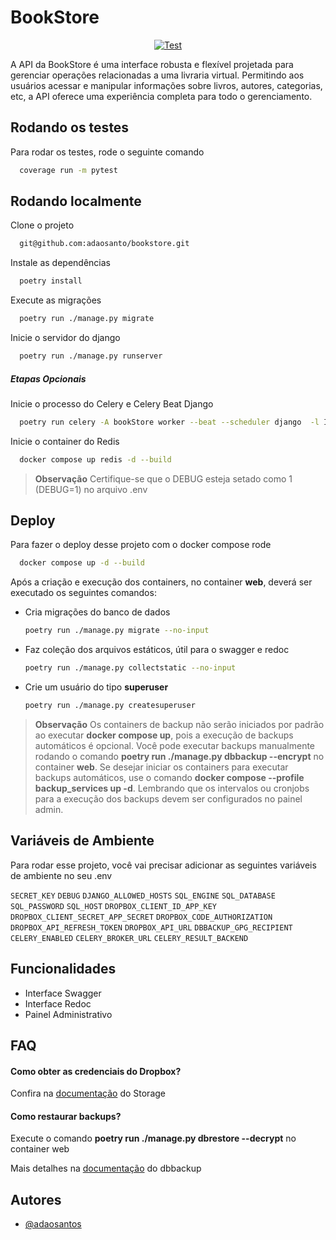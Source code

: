 
# BookStore
<p align="center">
<a href="https://github.com/adaosanto/bookstore/actions" target="_blank">
    <img src="https://github.com/adaosanto/bookstore/workflows/Pipeline/badge.svg" alt="Test">
</a>
</p>

A API da BookStore é uma interface robusta e flexível projetada para gerenciar operações relacionadas a uma livraria virtual. Permitindo aos usuários acessar e manipular informações sobre livros, autores, categorias, etc, a API oferece uma experiência completa para todo o gerenciamento.

## Rodando os testes

Para rodar os testes, rode o seguinte comando

```bash
  coverage run -m pytest
```


## Rodando localmente

Clone o projeto

```bash
  git@github.com:adaosanto/bookstore.git
```

Instale as dependências

```bash
  poetry install
```

Execute as migrações

```bash
  poetry run ./manage.py migrate
```

Inicie o servidor do django

```bash
  poetry run ./manage.py runserver
```

##### Etapas Opcionais 

Inicie o processo do Celery e Celery Beat Django

```bash
  poetry run celery -A bookStore worker --beat --scheduler django  -l INFO
```

Inicie o container do Redis

```bash
  docker compose up redis -d --build
```

> **Observação**
> Certifique-se que o DEBUG esteja setado como 1 (DEBUG=1) no arquivo .env
## Deploy

Para fazer o deploy desse projeto com o docker compose rode

```bash
  docker compose up -d --build
```

Após a criação e execução dos containers, no container __web__, deverá ser executado os seguintes comandos:

* Cria migrações do banco de dados
    ```bash
    poetry run ./manage.py migrate --no-input
    ```
* Faz coleção dos arquivos estáticos, útil para o swagger e redoc
    ```bash
    poetry run ./manage.py collectstatic --no-input
    ```
* Crie um usuário do tipo __superuser__
    ```bash
    poetry run ./manage.py createsuperuser
    ```
> **Observação**
> Os containers de backup não serão iniciados por padrão ao executar __docker compose up__, pois a execução de backups automáticos é opcional. Você pode executar backups manualmente rodando o comando __poetry run ./manage.py  dbbackup --encrypt__ no container __web__. Se desejar iniciar os containers para executar backups automáticos, use o comando __docker compose --profile backup_services up -d__. Lembrando que os intervalos ou cronjobs para a execução dos backups devem ser configurados no painel admin.

## Variáveis de Ambiente

Para rodar esse projeto, você vai precisar adicionar as seguintes variáveis de ambiente no seu .env

`SECRET_KEY` `DEBUG` `DJANGO_ALLOWED_HOSTS` `SQL_ENGINE` `SQL_DATABASE` `SQL_PASSWORD` `SQL_HOST`  `DROPBOX_CLIENT_ID_APP_KEY` `DROPBOX_CLIENT_SECRET_APP_SECRET` `DROPBOX_CODE_AUTHORIZATION` `DROPBOX_API_REFRESH_TOKEN` `DROPBOX_API_URL` `DBBACKUP_GPG_RECIPIENT` `CELERY_ENABLED` `CELERY_BROKER_URL` `CELERY_RESULT_BACKEND`

## Funcionalidades

- Interface Swagger
- Interface Redoc
- Painel Administrativo

## FAQ

#### Como obter as credenciais do Dropbox?

Confira na [documentação](https://django-storages.readthedocs.io/en/latest/backends/dropbox.html) do Storage

#### Como restaurar backups?
Execute o comando __poetry run ./manage.py dbrestore --decrypt__ no container web

Mais detalhes na [documentação](https://django-dbbackup.readthedocs.io/en/stable/configuration.html#pgp) do dbbackup

## Autores

- [@adaosantos](https://www.github.com/adaosanto)
